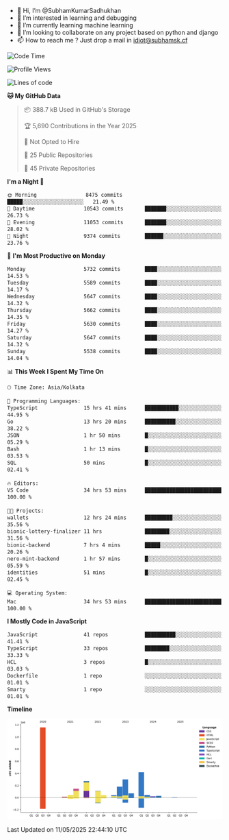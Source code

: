 - 👋 Hi, I’m @SubhamKumarSadhukhan
- 👀 I’m interested in learning and debugging
- 🌱 I’m currently learning machine learning
- 💞️ I’m looking to collaborate on any project based on python and django
- 📫 How to reach me ?
      Just drop a mail in idiot@subhamsk.cf

<!---
SubhamKumarSadhukhan/SubhamKumarSadhukhan is a ✨ special ✨ repository because its `README.md` (this file) appears on your GitHub profile.
You can click the Preview link to take a look at your changes.
--->


<!--START_SECTION:waka-->
![Code Time](http://img.shields.io/badge/Code%20Time-2%2C901%20hrs%2022%20mins-blue)

![Profile Views](http://img.shields.io/badge/Profile%20Views-0-blue)

![Lines of code](https://img.shields.io/badge/From%20Hello%20World%20I%27ve%20Written-2.9%20million%20lines%20of%20code-blue)

**🐱 My GitHub Data** 

> 📦 388.7 kB Used in GitHub's Storage 
 > 
> 🏆 5,690 Contributions in the Year 2025
 > 
> 🚫 Not Opted to Hire
 > 
> 📜 25 Public Repositories 
 > 
> 🔑 45 Private Repositories 
 > 
**I'm a Night 🦉** 

```text
🌞 Morning                8475 commits        █████░░░░░░░░░░░░░░░░░░░░   21.49 % 
🌆 Daytime                10543 commits       ███████░░░░░░░░░░░░░░░░░░   26.73 % 
🌃 Evening                11053 commits       ███████░░░░░░░░░░░░░░░░░░   28.02 % 
🌙 Night                  9374 commits        ██████░░░░░░░░░░░░░░░░░░░   23.76 % 
```
📅 **I'm Most Productive on Monday** 

```text
Monday                   5732 commits        ████░░░░░░░░░░░░░░░░░░░░░   14.53 % 
Tuesday                  5589 commits        ████░░░░░░░░░░░░░░░░░░░░░   14.17 % 
Wednesday                5647 commits        ████░░░░░░░░░░░░░░░░░░░░░   14.32 % 
Thursday                 5662 commits        ████░░░░░░░░░░░░░░░░░░░░░   14.35 % 
Friday                   5630 commits        ████░░░░░░░░░░░░░░░░░░░░░   14.27 % 
Saturday                 5647 commits        ████░░░░░░░░░░░░░░░░░░░░░   14.32 % 
Sunday                   5538 commits        ████░░░░░░░░░░░░░░░░░░░░░   14.04 % 
```


📊 **This Week I Spent My Time On** 

```text
🕑︎ Time Zone: Asia/Kolkata

💬 Programming Languages: 
TypeScript               15 hrs 41 mins      ███████████░░░░░░░░░░░░░░   44.95 % 
Go                       13 hrs 20 mins      ██████████░░░░░░░░░░░░░░░   38.22 % 
JSON                     1 hr 50 mins        █░░░░░░░░░░░░░░░░░░░░░░░░   05.29 % 
Bash                     1 hr 13 mins        █░░░░░░░░░░░░░░░░░░░░░░░░   03.53 % 
SQL                      50 mins             █░░░░░░░░░░░░░░░░░░░░░░░░   02.41 % 

🔥 Editors: 
VS Code                  34 hrs 53 mins      █████████████████████████   100.00 % 

🐱‍💻 Projects: 
wallets                  12 hrs 24 mins      █████████░░░░░░░░░░░░░░░░   35.56 % 
bionic-lottery-finalizer 11 hrs              ████████░░░░░░░░░░░░░░░░░   31.56 % 
bionic-backend           7 hrs 4 mins        █████░░░░░░░░░░░░░░░░░░░░   20.26 % 
nero-mint-backend        1 hr 57 mins        █░░░░░░░░░░░░░░░░░░░░░░░░   05.59 % 
identities               51 mins             █░░░░░░░░░░░░░░░░░░░░░░░░   02.45 % 

💻 Operating System: 
Mac                      34 hrs 53 mins      █████████████████████████   100.00 % 
```

**I Mostly Code in JavaScript** 

```text
JavaScript               41 repos            ██████████░░░░░░░░░░░░░░░   41.41 % 
TypeScript               33 repos            ████████░░░░░░░░░░░░░░░░░   33.33 % 
HCL                      3 repos             █░░░░░░░░░░░░░░░░░░░░░░░░   03.03 % 
Dockerfile               1 repo              ░░░░░░░░░░░░░░░░░░░░░░░░░   01.01 % 
Smarty                   1 repo              ░░░░░░░░░░░░░░░░░░░░░░░░░   01.01 % 
```



**Timeline**

![Lines of Code chart](https://raw.githubusercontent.com/SubhamKumarSadhukhan/SubhamKumarSadhukhan/main/assets/bar_graph.png)


 Last Updated on 11/05/2025 22:44:10 UTC
<!--END_SECTION:waka-->

